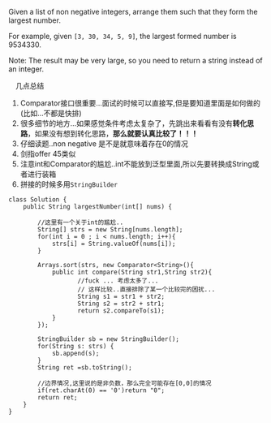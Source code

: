 Given a list of non negative integers, arrange them such that they form the largest number.

For example, given `[3, 30, 34, 5, 9]`, the largest formed number is 9534330.

Note: The result may be very large, so you need to return a string instead of an integer.

&emsp;几点总结
1. Comparator接口很重要...面试的时候可以直接写,但是要知道里面是如何做的(比如...不都是快排)
2. 很多细节的地方...如果感觉条件考虑太复杂了，先跳出来看看有没有**转化思路**，如果没有想到转化思路，**那么就要认真比较了！！！**
3. 仔细读题..non negative 是不是就意味着存在0的情况
4. 剑指offer 45类似
5. 注意int和Comparator的尴尬..int不能放到泛型里面,所以先要转换成String或者进行装箱
6. 拼接的时候多用`StringBuilder`


```
class Solution {
    public String largestNumber(int[] nums) {
        
        //这里有一个关于int的尴尬..
        String[] strs = new String[nums.length];
        for(int i = 0 ; i < nums.length; i++){
            strs[i] = String.valueOf(nums[i]);
        }
        
        Arrays.sort(strs, new Comparator<String>(){
            public int compare(String str1,String str2){
                   //fuck ... 考虑太多了...
                   // 这样比较..直接排除了某一个比较完的困扰...
                   String s1 = str1 + str2;
			       String s2 = str2 + str1;
			       return s2.compareTo(s1);                
            }
        });
        
        StringBuilder sb = new StringBuilder();
        for(String s: strs) {
            sb.append(s);
        }
        String ret =sb.toString();
        
        //边界情况,这里说的是非负数，那么完全可能存在[0,0]的情况
        if(ret.charAt(0) == '0')return "0";
        return ret;
    }
}
```